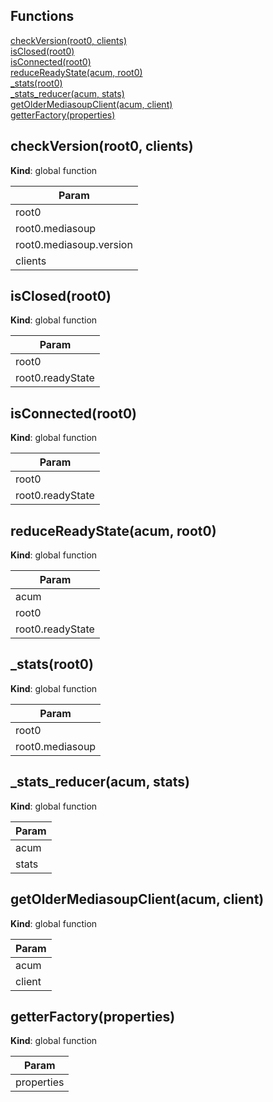 ## Functions

<dl>
<dt><a href="#checkVersion">checkVersion(root0, clients)</a></dt>
<dd></dd>
<dt><a href="#isClosed">isClosed(root0)</a></dt>
<dd></dd>
<dt><a href="#isConnected">isConnected(root0)</a></dt>
<dd></dd>
<dt><a href="#reduceReadyState">reduceReadyState(acum, root0)</a></dt>
<dd></dd>
<dt><a href="#_stats">_stats(root0)</a></dt>
<dd></dd>
<dt><a href="#_stats_reducer">_stats_reducer(acum, stats)</a></dt>
<dd></dd>
<dt><a href="#getOlderMediasoupClient">getOlderMediasoupClient(acum, client)</a></dt>
<dd></dd>
<dt><a href="#getterFactory">getterFactory(properties)</a></dt>
<dd></dd>
</dl>

<a name="checkVersion"></a>

## checkVersion(root0, clients)
**Kind**: global function  

| Param |
| --- |
| root0 | 
| root0.mediasoup | 
| root0.mediasoup.version | 
| clients | 

<a name="isClosed"></a>

## isClosed(root0)
**Kind**: global function  

| Param |
| --- |
| root0 | 
| root0.readyState | 

<a name="isConnected"></a>

## isConnected(root0)
**Kind**: global function  

| Param |
| --- |
| root0 | 
| root0.readyState | 

<a name="reduceReadyState"></a>

## reduceReadyState(acum, root0)
**Kind**: global function  

| Param |
| --- |
| acum | 
| root0 | 
| root0.readyState | 

<a name="_stats"></a>

## \_stats(root0)
**Kind**: global function  

| Param |
| --- |
| root0 | 
| root0.mediasoup | 

<a name="_stats_reducer"></a>

## \_stats\_reducer(acum, stats)
**Kind**: global function  

| Param |
| --- |
| acum | 
| stats | 

<a name="getOlderMediasoupClient"></a>

## getOlderMediasoupClient(acum, client)
**Kind**: global function  

| Param |
| --- |
| acum | 
| client | 

<a name="getterFactory"></a>

## getterFactory(properties)
**Kind**: global function  

| Param |
| --- |
| properties | 

